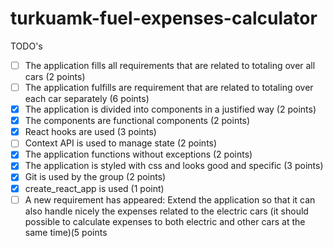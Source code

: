 # turkuamk-fuel-expenses-calculator

TODO's

- [ ] The application fills all requirements that are related to totaling over all cars (2 points)
- [ ] The application fulfills are requirement that are related to totaling over each car separately (6 points)
- [x] The application is divided into components in a justified way (2 points)
- [x] The components are functional components (2 points)
- [x] React hooks are used (3 points)
- [ ] Context API is used to manage state (2 points)
- [x] The application functions without exceptions (2 points)
- [x] The application is styled with css and looks good and specific (3 points)
- [x] Git is used by the group (2 points)
- [x] create_react_app is used (1 point)
- [ ] A new requirement has appeared: Extend the application so that it can also handle nicely the expenses related to the electric cars (it should possible to calculate expenses to both electric and other cars at the same time)(5 points
